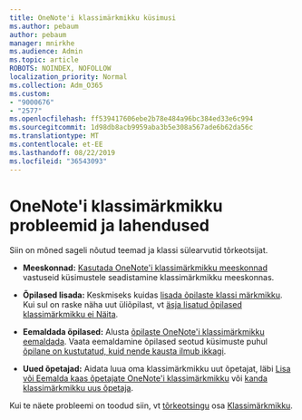 ```yaml
---
title: OneNote'i klassimärkmikku küsimusi
ms.author: pebaum
author: pebaum
manager: mnirkhe
ms.audience: Admin
ms.topic: article
ROBOTS: NOINDEX, NOFOLLOW
localization_priority: Normal
ms.collection: Adm_O365
ms.custom:
- "9000676"
- "2577"
ms.openlocfilehash: ff539417606ebe2b78e484a96bc384ed33e6c994
ms.sourcegitcommit: 1d98db8acb9959aba3b5e308a567ade6b62da56c
ms.translationtype: MT
ms.contentlocale: et-EE
ms.lasthandoff: 08/22/2019
ms.locfileid: "36543093"
---
```

# <a name="onenote-class-notebook-issues-and-resolutions"></a>OneNote'i klassimärkmikku probleemid ja lahendused

Siin on mõned sageli nõutud teemad ja klassi sülearvutid tõrkeotsijat.

- **Meeskonnad:** [Kasutada OneNote'i klassimärkmikku meeskonnad](https://support.office.com/article/bd77f11f-27cd-4d41-bfbd-2b11799f1440) vastuseid küsimustele seadistamine klassimärkmikku meeskonnas.

- **Õpilased lisada:** Keskmiseks kuidas [lisada õpilaste klassi märkmikku](https://support.office.com/article/149882af-506a-4689-9fee-39309b97aae8). Kui sul on raske näha uut üliõpilast, vt [äsja lisatud õpilased klassimärkmikku ei Näita](https://support.office.com/article/4da02c45-b435-4af1-921b-51b8ee40e1c9).

- **Eemaldada õpilased:** Alusta [õpilaste OneNote'i klassimärkmikku eemaldada](https://support.office.com/article/86dcf019-408f-4de8-8055-eb61f1578c3c). Vaata eemaldamine õpilased seotud küsimuste puhul [õpilane on kustutatud, kuid nende kausta ilmub ikkagi](https://support.office.com/article/0ed81eaa-c14a-436f-bb6f-ce95f130cc71).

- **Uued õpetajad:** Aidata luua oma klassimärkmikku uut õpetajat, läbi [Lisa või Eemalda kaas õpetajate OneNote'i klassimärkmikku](https://support.office.com/article/fdcb870b-49a7-4a14-9ea6-d817f88026f8) või [kanda klassimärkmikku uus õpetaja](https://support.office.com/article/84ef5d4a-0eec-4d5b-bc22-1317bc3b9027).

Kui te näete probleemi on toodud siin, vt [tõrkeotsingu](https://support.office.com/article/class-notebook-ee70aff9-52e8-449f-be6a-7cbc1d65eaea#ID0EAABAAA=Manage&ID0EABAAA=Troubleshoot) osa [Klassimärkmikku](https://support.office.com/article/class-notebook-ee70aff9-52e8-449f-be6a-7cbc1d65eaea). 


